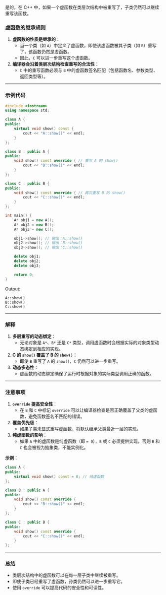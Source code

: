 是的，在 C++ 中，如果一个虚函数在类层次结构中被重写了，子类仍然可以继续重写该函数。

### **虚函数的继承规则**
1. **虚函数的性质是继承的**：
   - 当一个类（如 `A`）中定义了虚函数，即使该虚函数被其子类（如 `B`）重写了，该函数仍然是虚函数。
   - 因此，`C` 可以进一步重写这个虚函数。
2. **编译器会沿着类层次结构检查重写的合法性**：
   - `C` 中的重写函数必须与 `B` 中的虚函数签名匹配（包括函数名、参数类型、返回类型等）。

---

### **示例代码**

```cpp
#include <iostream>
using namespace std;

class A {
public:
    virtual void show() const {
        cout << "A::show()" << endl;
    }
};

class B : public A {
public:
    void show() const override { // 重写 A 的 show()
        cout << "B::show()" << endl;
    }
};

class C : public B {
public:
    void show() const override { // 再次重写 B 的 show()
        cout << "C::show()" << endl;
    }
};

int main() {
    A* obj1 = new A();
    A* obj2 = new B();
    A* obj3 = new C();

    obj1->show(); // 输出：A::show()
    obj2->show(); // 输出：B::show()
    obj3->show(); // 输出：C::show()

    delete obj1;
    delete obj2;
    delete obj3;

    return 0;
}
```
Output:
```
A::show()
B::show()
C::show()
```


---

### **解释**
1. **多层重写的动态绑定**：
   - 无论对象是 `A*`、`B*` 还是 `C*` 类型，调用虚函数时会根据实际的对象类型动态绑定到相应的实现。
2. **C 的 `show()` 覆盖了 B 的 `show()`**：
   - 即使 `B` 重写了 `A` 的 `show()`，`C` 仍然可以进一步重写。
3. **动态多态性**：
   - 虚函数的动态绑定确保了运行时根据对象的实际类型调用正确的函数。

---

### **注意事项**
1. **`override` 提高安全性**：
   - 在 `B` 和 `C` 中标记 `override` 可以让编译器检查是否正确覆盖了父类的虚函数，避免函数签名不匹配的错误。
2. **覆盖优先级**：
   - 如果子类未显式重写虚函数，将默认继承父类最近一层的实现。
3. **纯虚函数的影响**：
   - 如果 `A` 中的虚函数是纯虚函数（即 `= 0`），`B` 或 `C` 必须提供实现，否则 `B` 和 `C` 也会被视为抽象类，不能实例化。

**示例：**
```cpp
class A {
public:
    virtual void show() const = 0; // 纯虚函数
};

class B : public A {
public:
    void show() const override {
        cout << "B::show()" << endl;
    }
};

class C : public B {
public:
    void show() const override {
        cout << "C::show()" << endl;
    }
};
```


---

### **总结**
- 类层次结构中的虚函数可以在每一层子类中继续被重写。
- 即使子类已经重写了虚函数，孙类仍然可以进一步重写它。
- 使用 `override` 可以提高代码的安全性和可读性。